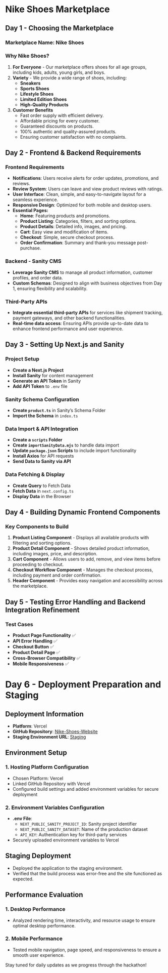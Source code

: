 # Nike Shoes Marketplace

## Day 1 - Choosing the Marketplace

### Marketplace Name: **Nike Shoes**

### Why Nike Shoes?
1. **For Everyone** - Our marketplace offers shoes for all age groups, including kids, adults, young girls, and boys.
2. **Variety** - We provide a wide range of shoes, including:
   - **Sneakers**
   - **Sports Shoes**
   - **Lifestyle Shoes**
   - **Limited Edition Shoes**
   - **High-Quality Products**
3. **Customer Benefits**
   - Fast order supply with efficient delivery.
   - Affordable pricing for every customer.
   - Guaranteed discounts on products.
   - 100% authentic and quality-assured products.
   - Ensuring customer satisfaction with no complaints.

## Day 2 - Frontend & Backend Requirements

### Frontend Requirements
- **Notifications**: Users receive alerts for order updates, promotions, and reviews.
- **Review System**: Users can leave and view product reviews with ratings.
- **User Interface**: Clean, simple, and easy-to-navigate layout for a seamless experience.
- **Responsive Design**: Optimized for both mobile and desktop users.
- **Essential Pages:**
  - **Home**: Featuring products and promotions.
  - **Product Listing**: Categories, filters, and sorting options.
  - **Product Details**: Detailed info, images, and pricing.
  - **Cart**: Easy view and modification of items.
  - **Checkout**: Simple, secure checkout process.
  - **Order Confirmation**: Summary and thank-you message post-purchase.

### Backend - Sanity CMS
- **Leverage Sanity CMS** to manage all product information, customer profiles, and order data.
- **Custom Schemas**: Designed to align with business objectives from Day 1, ensuring flexibility and scalability.

### Third-Party APIs
- **Integrate essential third-party APIs** for services like shipment tracking, payment gateways, and other backend functionalities.
- **Real-time data access**: Ensuring APIs provide up-to-date data to enhance frontend performance and user experience.

## Day 3 - Setting Up Next.js and Sanity

### Project Setup
- **Create a Next.js Project**
- **Install Sanity** for content management
- **Generate an API Token** in Sanity
- **Add API Token** to `.env` file

### Sanity Schema Configuration
- **Create `product.ts`** in Sanity’s Schema Folder
- **Import the Schema** in `index.ts`

### Data Import & API Integration
- **Create a `scripts` Folder**
- **Create `importSanityData.mjs`** to handle data import
- **Update `package.json` Scripts** to include import functionality
- **Install Axios** for API requests
- **Send Data to Sanity via API**

### Data Fetching & Display
- **Create Query** to Fetch Data
- **Fetch Data** in `next.config.ts`
- **Display Data** in the Browser

## Day 4 - Building Dynamic Frontend Components

### Key Components to Build
1. **Product Listing Component** - Displays all available products with filtering and sorting options.
2. **Product Detail Component** - Shows detailed product information, including images, price, and description.
3. **Cart Component** - Allows users to add, remove, and view items before proceeding to checkout.
4. **Checkout Workflow Component** - Manages the checkout process, including payment and order confirmation.
5. **Header Component** - Provides easy navigation and accessibility across the marketplace.

## Day 5 - Testing Error Handling and Backend Integration Refinement

### Test Cases
- **Product Page Functionality** ✅
- **API Error Handling** ✅
- **Checkout Button** ✅
- **Product Detail Page** ✅
- **Cross-Browser Compatibility** ✅
- **Mobile Responsiveness** ✅

# Day 6 - Deployment Preparation and Staging

## Deployment Information
- **Platform**: Vercel
- **GitHub Repository**: [Nike-Shoes-Website](https://github.com/TayyabAli92/Nike-Shoes-Fully-Functionally-website)
- **Staging Environment URL**: [Staging](https://nike-shoes-topaz-seven.vercel.app/)

## Environment Setup
### 1. Hosting Platform Configuration
- Chosen Platform: Vercel
- Linked GitHub Repository with Vercel
- Configured build settings and added environment variables for secure deployment

### 2. Environment Variables Configuration
- **.env File**:
  - `NEXT_PUBLIC_SANITY_PROJECT_ID`: Sanity project identifier
  - `NEXT_PUBLIC_SANITY_DATASET`: Name of the production dataset
  - `API_KEY`: Authentication key for third-party services
- Securely uploaded environment variables to Vercel

## Staging Deployment
- Deployed the application to the staging environment.
- Verified that the build process was error-free and the site functioned as expected.

## Performance Evaluation
### 1. Desktop Performance
- Analyzed rendering time, interactivity, and resource usage to ensure optimal desktop performance.

### 2. Mobile Performance
- Tested mobile navigation, page speed, and responsiveness to ensure a smooth user experience.


Stay tuned for daily updates as we progress through the hackathon!
